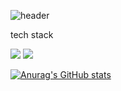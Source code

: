 ![header](https://capsule-render.vercel.app/api?type=cylinder&color=auto&height=300&section=header&text=sy33002&fontSize=90)

tech stack

<img src="https://img.shields.io/badge/C-A8B9CC?style=flat&logo=C&logoColor=white"/>
<img src="https://img.shields.io/badge/javaScript-F7DF1E?style=flat&logo=javascript&logoColor=black"/>

[![Anurag's GitHub stats](https://github-readme-stats.vercel.app/api?username=sy33002)](https://github.com/sy33002/github-readme-stats)
